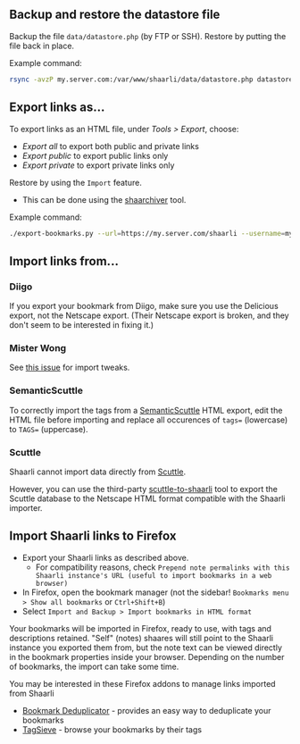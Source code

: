 ## Backup and restore the datastore file

Backup the file `data/datastore.php` (by FTP or SSH). Restore by putting the file back in place.

Example command:
```bash
rsync -avzP my.server.com:/var/www/shaarli/data/datastore.php datastore-$(date +%Y-%m-%d_%H%M).php
```

## Export links as...

To export links as an HTML file, under _Tools > Export_, choose:

- _Export all_ to export both public and private links
- _Export public_ to export public links only
- _Export private_ to export private links only

Restore by using the `Import` feature.

- This can be done using the [shaarchiver](https://github.com/nodiscc/shaarchiver) tool.

Example command: 
```bash
./export-bookmarks.py --url=https://my.server.com/shaarli --username=myusername --password=mysupersecretpassword --download-dir=./ --type=all
```

## Import links from...

### Diigo

If you export your bookmark from Diigo, make sure you use the Delicious export, not the Netscape export. (Their Netscape export is broken, and they don't seem to be interested in fixing it.)

### Mister Wong

See [this issue](https://github.com/sebsauvage/Shaarli/issues/146) for import tweaks.

### SemanticScuttle

To correctly import the tags from a [SemanticScuttle](http://semanticscuttle.sourceforge.net/) HTML export, edit the HTML file before importing and replace all occurences of `tags=` (lowercase) to `TAGS=` (uppercase).

### Scuttle

Shaarli cannot import data directly from [Scuttle](https://github.com/scronide/scuttle).

However, you can use the third-party [scuttle-to-shaarli](https://github.com/q2apro/scuttle-to-shaarli)
tool to export the Scuttle database to the Netscape HTML format compatible with the Shaarli importer.

## Import Shaarli links to Firefox

- Export your Shaarli links as described above.
    - For compatibility reasons, check `Prepend note permalinks with this Shaarli instance's URL (useful to import bookmarks in a web browser)`
- In Firefox, open the bookmark manager (not the sidebar! `Bookmarks menu > Show all bookmarks` or `Ctrl+Shift+B`)
- Select `Import and Backup > Import bookmarks in HTML format`

Your bookmarks will be imported in Firefox, ready to use, with tags and descriptions retained. "Self" (notes) shaares will still point to the Shaarli instance you exported them from, but the note text can be viewed directly in the bookmark properties inside your browser. Depending on the number of bookmarks, the import can take some time.

You may be interested in these Firefox addons to manage links imported from Shaarli

- [Bookmark Deduplicator](https://addons.mozilla.org/en-US/firefox/addon/bookmark-deduplicator/) - provides an easy way to deduplicate your bookmarks
- [TagSieve](https://addons.mozilla.org/en-US/firefox/addon/tagsieve/) - browse your bookmarks by their tags
